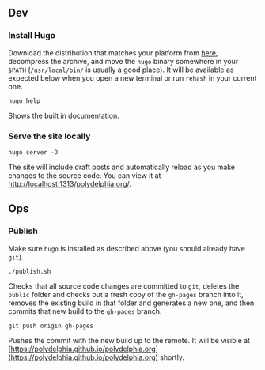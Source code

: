 ## Dev

### Install Hugo

Download the distribution that matches your platform from [here](https://github.com/gohugoio/hugo/releases/tag/v0.31.1), decompress the archive, and move the `hugo` binary somewhere in your `$PATH` (`/usr/local/bin/` is usually a good place). It will be available as expected below when you open a new terminal or run `rehash` in your current one.

```
hugo help
```

Shows the built in documentation.

### Serve the site locally

```
hugo server -D
```

The site will include draft posts and automatically reload as you make changes to the source code. You can view it at [http://localhost:1313/polydelphia.org/](http://localhost:1313/polydelphia.org/).

## Ops

### Publish

Make sure `hugo` is installed as described above (you should already have `git`).

```
./publish.sh
```

Checks that all source code changes are committed to `git`, deletes the `public` folder and checks out a fresh copy of the `gh-pages` branch into it, removes the existing build in that folder and generates a new one, and then commits that new build to the `gh-pages` branch.

```
git push origin gh-pages
```

Pushes the commit with the new build up to the remote. It will be visible at [https://polydelphia.github.io/polydelphia.org](https://polydelphia.github.io/polydelphia.org) shortly.
